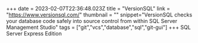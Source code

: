 +++
date = 2023-02-07T22:36:48.023Z
title = "VersionSQL"
link = "https://www.versionsql.com/"
thumbnail = ""
snippet="VersionSQL checks your database code safely into source control from within SQL Server Management Studio"
tags = ["git","vcs","database","sql","git-gui"]
+++
SQL Server Express Edition

